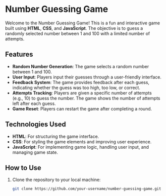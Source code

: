  # Number Guessing Game

Welcome to the Number Guessing Game! This is a fun and interactive game built using **HTML**, **CSS**, and **JavaScript**. The objective is to guess a randomly selected number between 1 and 100 with a limited number of attempts.

## Features

- **Random Number Generation**: The game selects a random number between 1 and 100.
- **User Input**: Players input their guesses through a user-friendly interface.
- **Feedback System**: The game provides feedback after each guess, indicating whether the guess was too high, too low, or correct.
- **Attempts Tracking**: Players are given a specific number of attempts (e.g., 10) to guess the number. The game shows the number of attempts left after each guess.
- **Game Reset**: Players can restart the game after completing a round.

## Technologies Used

- **HTML**: For structuring the game interface.
- **CSS**: For styling the game elements and improving user experience.
- **JavaScript**: For implementing game logic, handling user input, and managing game state.

## How to Use

1. Clone the repository to your local machine:
   ```bash
   git clone https://github.com/your-username/number-guessing-game.git
